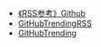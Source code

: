 * [《RSS参考》Github](https://github.com/zhaoolee/garss)
* [GitHubTrendingRSS](https://mshibanami.github.io/GitHubTrendingRSS)
* [GitHubTrending](https://github.com/trending)